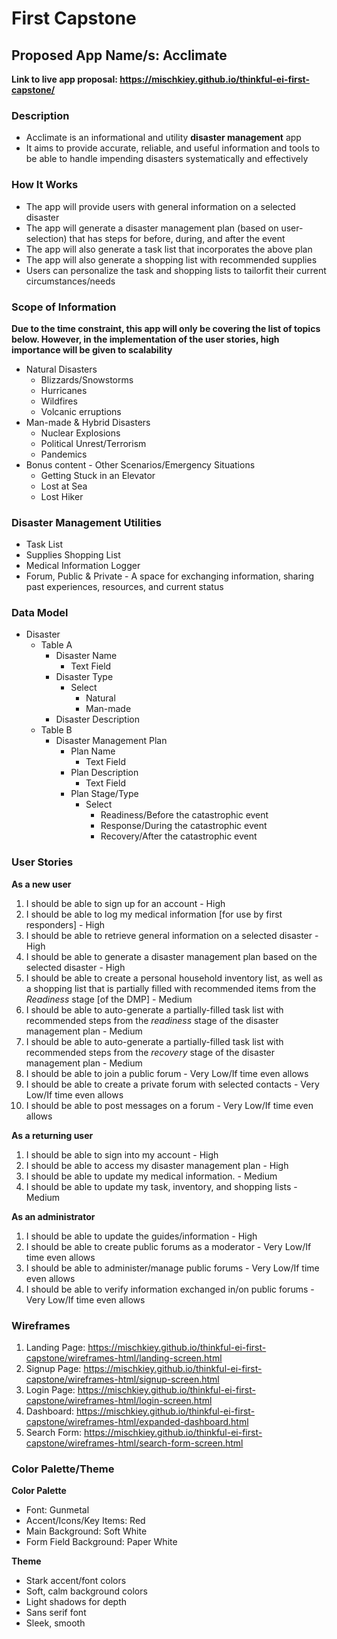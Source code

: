 # First Capstone

## Proposed App Name/s: Acclimate
**Link to live app proposal: https://mischkiey.github.io/thinkful-ei-first-capstone/**

### Description
* Acclimate is an informational and utility **disaster management** app
* It aims to provide accurate, reliable, and useful information and tools to be able to handle impending disasters systematically and effectively

### How It Works
* The app will provide users with general information on a selected disaster
* The app will generate a disaster management plan (based on user-selection) that has steps for before, during, and after the event
* The app will also generate a task list that incorporates the above plan
* The app will also generate a shopping list with recommended supplies
* Users can personalize the task and shopping lists to tailorfit their current circumstances/needs

### Scope of Information
**Due to the time constraint, this app will only be covering the list of topics below. However, in the implementation of the user stories, high importance will be given to scalability**

* Natural Disasters
    * Blizzards/Snowstorms
    * Hurricanes
    * Wildfires
    * Volcanic erruptions
* Man-made & Hybrid Disasters
    * Nuclear Explosions
    * Political Unrest/Terrorism
    * Pandemics
* Bonus content - Other Scenarios/Emergency Situations
    * Getting Stuck in an Elevator
    * Lost at Sea
    * Lost Hiker

### Disaster Management Utilities
* Task List
* Supplies Shopping List
* Medical Information Logger
* Forum, Public & Private - A space for exchanging information, sharing past experiences, resources, and current status

### Data Model
* Disaster
    * Table A
        * Disaster Name
            * Text Field
        * Disaster Type
            * Select
                * Natural
                * Man-made
        * Disaster Description
    * Table B
        * Disaster Management Plan
            * Plan Name
                * Text Field
            * Plan Description
                * Text Field
            * Plan Stage/Type
                * Select
                    * Readiness/Before the catastrophic event
                    * Response/During the catastrophic event
                    * Recovery/After the catastrophic event

### User Stories
**As a new user**
1. I should be able to sign up for an account - High
2. I should be able to log my medical information [for use by first responders] - High
3. I should be able to retrieve general information on a selected disaster - High
4. I should be able to generate a disaster management plan based on the selected disaster - High
5. I should be able to create a personal household inventory list, as well as a shopping list that is partially filled with recommended items from the *Readiness* stage [of the DMP] - Medium
6. I should be able to auto-generate a partially-filled task list with recommended steps from the *readiness* stage of the disaster management plan - Medium
7. I should be able to auto-generate a partially-filled task list with recommended steps from the *recovery* stage of the disaster management plan - Medium
8. I should be able to join a public forum - Very Low/If time even allows
9. I should be able to create a private forum with selected contacts - Very Low/If time even allows
10. I should be able to post messages on a forum - Very Low/If time even allows

**As a returning user**
1. I should be able to sign into my account - High
2. I should be able to access my disaster management plan - High
3. I should be able to update my medical information. - Medium
4. I should be able to update my task, inventory, and shopping lists - Medium

**As an administrator**
1. I should be able to update the guides/information - High
2. I should be able to create public forums as a moderator - Very Low/If time even allows
3. I should be able to administer/manage public forums - Very Low/If time even allows
4. I should be able to verify information exchanged in/on public forums - Very Low/If time even allows

### Wireframes
1. Landing Page: https://mischkiey.github.io/thinkful-ei-first-capstone/wireframes-html/landing-screen.html
2. Signup Page: https://mischkiey.github.io/thinkful-ei-first-capstone/wireframes-html/signup-screen.html
3. Login Page: https://mischkiey.github.io/thinkful-ei-first-capstone/wireframes-html/login-screen.html
4. Dashboard: https://mischkiey.github.io/thinkful-ei-first-capstone/wireframes-html/expanded-dashboard.html
5. Search Form: https://mischkiey.github.io/thinkful-ei-first-capstone/wireframes-html/search-form-screen.html

### Color Palette/Theme
**Color Palette**
* Font: Gunmetal
* Accent/Icons/Key Items: Red
* Main Background: Soft White
* Form Field Background: Paper White

**Theme**
* Stark accent/font colors
* Soft, calm background colors
* Light shadows for depth
* Sans serif font
* Sleek, smooth
